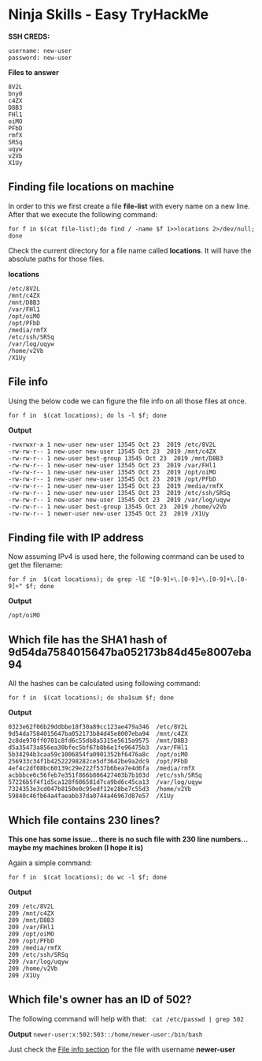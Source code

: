 # Ninja Skills - Easy TryHackMe

**SSH CREDS:**
```
username: new-user
password: new-user
```

**Files to answer**

```
8V2L
bny0
c4ZX
D8B3
FHl1
oiMO
PFbD
rmfX
SRSq
uqyw
v2Vb
X1Uy
```

## Finding file locations on machine

In order to this we first create a file **file-list** with every name on a new line. After that we execute the following command:

`for f in $(cat file-list);do find / -name $f 1>>locations 2>/dev/null; done`

Check the current directory for a file name called **locations**. It will have the absolute paths for those files.

**locations**
```
/etc/8V2L
/mnt/c4ZX
/mnt/D8B3
/var/FHl1
/opt/oiMO
/opt/PFbD
/media/rmfX
/etc/ssh/SRSq
/var/log/uqyw
/home/v2Vb
/X1Uy
```

## File info

Using the below code we can figure the file info on all those files at once.

`for f in  $(cat locations); do ls -l $f; done`

**Output**
```
-rwxrwxr-x 1 new-user new-user 13545 Oct 23  2019 /etc/8V2L
-rw-rw-r-- 1 new-user new-user 13545 Oct 23  2019 /mnt/c4ZX
-rw-rw-r-- 1 new-user best-group 13545 Oct 23  2019 /mnt/D8B3
-rw-rw-r-- 1 new-user new-user 13545 Oct 23  2019 /var/FHl1
-rw-rw-r-- 1 new-user new-user 13545 Oct 23  2019 /opt/oiMO
-rw-rw-r-- 1 new-user new-user 13545 Oct 23  2019 /opt/PFbD
-rw-rw-r-- 1 new-user new-user 13545 Oct 23  2019 /media/rmfX
-rw-rw-r-- 1 new-user new-user 13545 Oct 23  2019 /etc/ssh/SRSq
-rw-rw-r-- 1 new-user new-user 13545 Oct 23  2019 /var/log/uqyw
-rw-rw-r-- 1 new-user best-group 13545 Oct 23  2019 /home/v2Vb
-rw-rw-r-- 1 newer-user new-user 13545 Oct 23  2019 /X1Uy
```

## Finding file with IP address

Now assuming IPv4 is used here, the following command can be used to get the filename:

`for f in  $(cat locations); do grep -lE "[0-9]+\.[0-9]+\.[0-9]+\.[0-9]+" $f; done`

**Output**

`/opt/oiMO`

## Which file has the SHA1 hash of 9d54da7584015647ba052173b84d45e8007eba94

All the hashes can be calculated using following command:

`for f in  $(cat locations); do sha1sum $f; done`

**Output**
```
0323e62f06b29ddbbe18f30a89cc123ae479a346  /etc/8V2L
9d54da7584015647ba052173b84d45e8007eba94  /mnt/c4ZX
2c8de970ff0701c8fd6c55db8a5315e5615a9575  /mnt/D8B3
d5a35473a856ea30bfec5bf67b8b6e1fe96475b3  /var/FHl1
5b34294b3caa59c1006854fa0901352bf6476a8c  /opt/oiMO
256933c34f1b42522298282ce5df3642be9a2dc9  /opt/PFbD
4ef4c2df08bc60139c29e222f537b6bea7e4d6fa  /media/rmfX
acbbbce6c56feb7e351f866b806427403b7b103d  /etc/ssh/SRSq
57226b5f4f1d5ca128f606581d7ca9bd6c45ca13  /var/log/uqyw
7324353e3cd047b8150e0c95edf12e28be7c55d3  /home/v2Vb
59840c46fb64a4faeabb37da0744a46967d87e57  /X1Uy
```

## Which file contains 230 lines?

**This one has some issue... there is no such file with 230 line numbers... maybe my machines broken (I hope it is)**

Again a simple command:

`for f in  $(cat locations); do wc -l $f; done`

**Output**
```
209 /etc/8V2L
209 /mnt/c4ZX
209 /mnt/D8B3
209 /var/FHl1
209 /opt/oiMO
209 /opt/PFbD
209 /media/rmfX
209 /etc/ssh/SRSq
209 /var/log/uqyw
209 /home/v2Vb
209 /X1Uy
```

## Which file's owner has an ID of 502?

The following command will help with that:
``` cat /etc/passwd | grep 502```

**Output**
`newer-user:x:502:503::/home/newer-user:/bin/bash`

Just check the [File info section](#file-info) for the file with username **newer-user**

